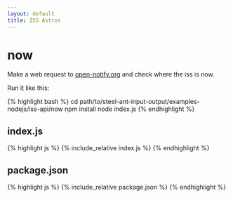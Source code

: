 ```yaml
---
layout: default
title: ISS Astros
---
```

now
===

Make a web request to [open-notify.org](http://open-notify.org/) and check where the iss is now.

Run it like this:

{% highlight bash %}
cd path/to/steel-ant-input-output/examples-nodejs/iss-api/now
npm install
node index.js
{% endhighlight %}


## index.js  

{% highlight js %}
{% include_relative index.js %}
{% endhighlight %}

## package.json  

{% highlight js %}
{% include_relative package.json %}
{% endhighlight %}